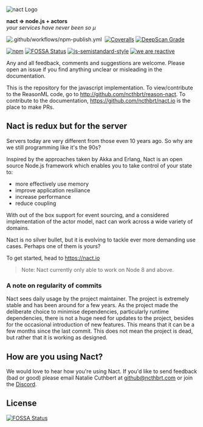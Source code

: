 ![nact Logo](https://raw.githubusercontent.com/ncthbrt/nact/master/assets/logo.svg?sanitize=true)

**nact ⇒ node.js + actors**\
*your services have never been so µ*

<!-- Badges -->
![.github/workflows/npm-publish.yml](https://github.com/ncthbrt/nact/workflows/.github/workflows/npm-publish.yml/badge.svg)&nbsp; [![Coveralls](https://img.shields.io/coveralls/ncthbrt/nact.svg?style=flat-square)]() [![DeepScan Grade](https://deepscan.io/api/projects/908/branches/1863/badge/grade.svg)](https://deepscan.io/dashboard/#view=project&pid=908&bid=1863)

[![npm](https://img.shields.io/npm/v/nact.svg?style=flat-square)](https://www.npmjs.com/package/nact) [![FOSSA Status](https://app.fossa.io/api/projects/git%2Bgithub.com%2Fncthbrt%2Fnact.svg?type=shield)](https://app.fossa.io/projects/git%2Bgithub.com%2Fncthbrt%2Fnact?ref=badge_shield) [![js-semistandard-style](https://img.shields.io/badge/code%20style-semistandard-blue.svg?style=flat-square)](https://github.com/Flet/semistandard) [![we are reactive](https://img.shields.io/badge/we_are-reactive-blue.svg?style=flat-square)](https://www.reactivemanifesto.org/)

Any and all feedback, comments and suggestions are welcome. Please open an issue if you
find anything unclear or misleading in the documentation. 

This is the repository for the javascript implementation. To view/contribute to the ReasonML code, go to http://github.com/ncthbrt/reason-nact. To contribute to the documentation, https://github.com/ncthbrt/nact.io is the place to make PRs.

## Nact is redux but for the server

Servers today are very different from those even 10 years ago. So why are we still programming like it's the 90s?

Inspired by the approaches taken by Akka and Erlang, Nact is an open source Node.js framework which enables you to take control of your state to:
         
- more effectively use memory
- improve application resiliance
- increase performance
- reduce coupling 

With out of the box support for event sourcing, and a considered implementation of the actor model, nact can work across a wide variety of domains.

Nact is no silver bullet, but it is evolving to tackle ever more demanding use cases. Perhaps one of them is yours?

To get started, head to https://nact.io

> Note: Nact currently only able to work on Node 8 and above.

### A note on regularity of commits
Nact sees daily usage by the project maintainer. The project is extremely stable and has been around for a few years. As the project made the deliberate choice to minimise dependencies, particularly runtime dependencies, there is not a huge need for updates to the project, besides for the occasional introduction of new features. This means that it can be a few months since the last commit. This does not mean the project is dead, but rather that it is working as designed.  

## How are you using Nact?
We would love to hear how you're using Nact. If you'd like to send feedback (bad or good) please email Natalie Cuthbert at github@ncthbrt.com or join the [Discord](https://nact.io/en_uk/community).

## License
[![FOSSA Status](https://app.fossa.io/api/projects/git%2Bgithub.com%2Fncthbrt%2Fnact.svg?type=large)](https://app.fossa.io/projects/git%2Bgithub.com%2Fncthbrt%2Fnact?ref=badge_large)
